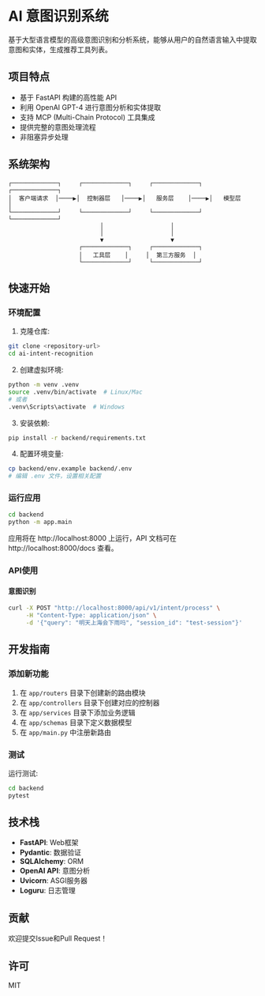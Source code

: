 # AI 意图识别系统

基于大型语言模型的高级意图识别和分析系统，能够从用户的自然语言输入中提取意图和实体，生成推荐工具列表。

## 项目特点

- 基于 FastAPI 构建的高性能 API
- 利用 OpenAI GPT-4 进行意图分析和实体提取
- 支持 MCP (Multi-Chain Protocol) 工具集成
- 提供完整的意图处理流程
- 非阻塞异步处理

## 系统架构

```
┌─────────────┐     ┌─────────────┐     ┌─────────────┐     ┌─────────────┐
│  客户端请求  │────▶│  控制器层   │────▶│   服务层    │────▶│   模型层    │
└─────────────┘     └─────────────┘     └─────────────┘     └─────────────┘
                          │                   │
                          │                   │
                          ▼                   ▼
                    ┌─────────────┐     ┌─────────────┐
                    │   工具层    │     │  第三方服务  │
                    └─────────────┘     └─────────────┘
```

## 快速开始

### 环境配置

1. 克隆仓库:

```bash
git clone <repository-url>
cd ai-intent-recognition
```

2. 创建虚拟环境:

```bash
python -m venv .venv
source .venv/bin/activate  # Linux/Mac
# 或者
.venv\Scripts\activate  # Windows
```

3. 安装依赖:

```bash
pip install -r backend/requirements.txt
```

4. 配置环境变量:

```bash
cp backend/env.example backend/.env
# 编辑 .env 文件，设置相关配置
```

### 运行应用

```bash
cd backend
python -m app.main
```

应用将在 http://localhost:8000 上运行，API 文档可在 http://localhost:8000/docs 查看。

### API使用

#### 意图识别

```bash
curl -X POST "http://localhost:8000/api/v1/intent/process" \
     -H "Content-Type: application/json" \
     -d '{"query": "明天上海会下雨吗", "session_id": "test-session"}'
```

## 开发指南

### 添加新功能

1. 在 `app/routers` 目录下创建新的路由模块
2. 在 `app/controllers` 目录下创建对应的控制器
3. 在 `app/services` 目录下添加业务逻辑
4. 在 `app/schemas` 目录下定义数据模型
5. 在 `app/main.py` 中注册新路由

### 测试

运行测试:

```bash
cd backend
pytest
```

## 技术栈

- **FastAPI**: Web框架
- **Pydantic**: 数据验证
- **SQLAlchemy**: ORM
- **OpenAI API**: 意图分析
- **Uvicorn**: ASGI服务器
- **Loguru**: 日志管理

## 贡献

欢迎提交Issue和Pull Request！

## 许可

MIT
